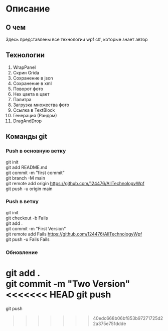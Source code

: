 # Описание
## О чем
Здесь представлены все технологии wpf c#, которые знает автор

## Технологии
1. WrapPanel
2. Скрин Gridа
3. Сохранение в json
4. Сохранение в xml
5. Поворот фото
6. Hex цвета в цвет
7. Палитра
8. Загрузка множества фото
9. Ссылка в TextBlock
10. Генерация (Рандом)
11. DragAndDrop

## Команды git
### Push в основную ветку
git init <br />
git add README.md<br />
git commit -m "first commit" <br />
git branch -M main <br />
git remote add origin https://github.com/124476/AllTechnologyWpf <br />
git push -u origin main <br />

### Push в ветку
git init <br />
git checkout -b Fails <br />
git add . <br />
git commit -m "First Version" <br />
git remote add Fails https://github.com/124476/AllTechnologyWpf <br />
git push -u Fails Fails <br />

### Обновление
git add . <br />
git commit -m "Two Version" <br />
<<<<<<< HEAD
git push
=======
git push
>>>>>>> 40edc668b06bf853b97271725d22a375e751ddde

